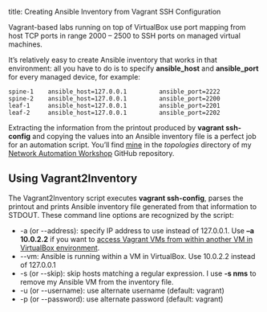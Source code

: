title: Creating Ansible Inventory from Vagrant SSH Configuration

Vagrant-based labs running on top of VirtualBox use port mapping from host TCP ports in range 2000 – 2500 to SSH ports on managed virtual machines.

It’s relatively easy to create Ansible inventory that works in that environment: all you have to do is to specify **ansible\_host** and **ansible\_port** for every managed device, for example:

```
spine-1    ansible_host=127.0.0.1         ansible_port=2222
spine-2    ansible_host=127.0.0.1         ansible_port=2200
leaf-1     ansible_host=127.0.0.1         ansible_port=2201
leaf-2     ansible_host=127.0.0.1         ansible_port=2202
```

Extracting the information from the printout produced by **vagrant ssh-config** and copying the values into an Ansible inventory file is a perfect job for an automation script. You’ll find [mine](https://github.com/ipspace/NetOpsWorkshop/tree/master/topologies/tools) in the *topologies* directory of my [Network Automation Workshop](https://github.com/ipspace/NetOpsWorkshop) GitHub repository.

Using Vagrant2Inventory
-----------------------

The Vagrant2Inventory script executes **vagrant ssh-config**, parses the printout and prints Ansible inventory file generated from that information to STDOUT. These command line options are recognized by the script:

-   -a (or --address): specify IP address to use instead of 127.0.0.1. Use **–a 10.0.2.2** if you want to [access Vagrant VMs from within another VM in VirtualBox environment](https://www.ipspace.net/kb/Ansible/Running_Ansible_Vagrant_VM.html).
-   --vm: Ansible is running within a VM in VirtualBox. Use 10.0.2.2 instead of 127.0.0.1
-   -s (or --skip): skip hosts matching a regular expression. I use **-s nms** to remove my Ansible VM from the inventory file.
-   -u (or --username): use alternate username (default: vagrant)
-   -p (or --password): use alternate password (default: vagrant)
